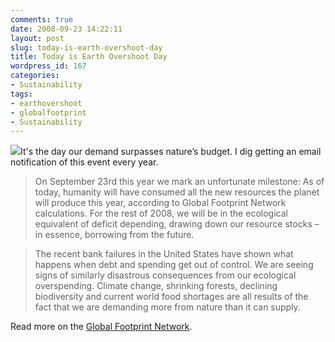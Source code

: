 ```yaml
---
comments: true
date: 2008-09-23 14:22:11
layout: post
slug: today-is-earth-overshoot-day
title: Today is Earth Overshoot Day
wordpress_id: 167
categories:
- Sustainability
tags:
- earthovershoot
- globalfootprint
- Sustainability
---
```


![](http://www.footprintnetwork.org/images/article_uploads/earth-overshoot-logo-162.gif)It's the day our demand surpasses nature’s budget. I dig getting an email notification of this event every year.




> 
  
> 
> On September 23rd this year we mark an unfortunate milestone: As of today, humanity will have consumed all the new resources the planet will produce this year, according to Global Footprint Network calculations. For the rest of 2008, we will be in the ecological equivalent of deficit depending, drawing down our resource stocks – in essence, borrowing from the future.
> 
> 

  
> 
> The recent bank failures in the United States have shown what happens when debt and spending get out of control. We are seeing signs of similarly disastrous consequences from our ecological overspending. Climate change, shrinking forests, declining biodiversity and current world food shortages are all results of the fact that we are demanding more from nature than it can supply.
> 
> 





Read more on the [Global Footprint Network](http://www.footprintnetwork.org/index.php/newsletter/bv/earth_overshoot_day_2008).



